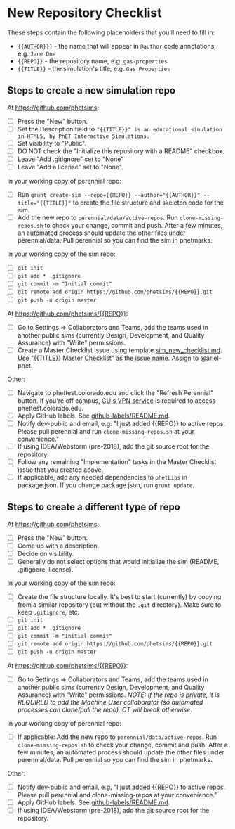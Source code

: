 # New Repository Checklist

These steps contain the following placeholders that you'll need to fill in:

- `{{AUTHOR}}}` - the name that will appear in `@author` code annotations, e.g. `Jane Doe` 
- `{{REPO}}` - the repository name, e.g. `gas-properties`
- `{{TITLE}}` - the simulation's title, e.g. `Gas Properties`

## Steps to create a new simulation repo

At https://github.com/phetsims:
- [ ] Press the "New" button. 
- [ ] Set the Description field to `"{{TITLE}}" is an educational simulation in HTML5, by PhET Interactive Simulations.`  
- [ ] Set visibility to "Public". 
- [ ] DO NOT check the "Initialize this repository with a README" checkbox. 
- [ ] Leave "Add .gitignore" set to "None"
- [ ] Leave "Add a license" set to "None". 

In your working copy of perennial repo:
- [ ] Run `grunt create-sim --repo={{REPO}} --author="{{AUTHOR}}" --title="{{TITLE}}"` to create the file structure and skeleton code for the sim.
- [ ] Add the new repo to `perennial/data/active-repos`. Run `clone-missing-repos.sh` to check your change, commit and push. After a few minutes, an automated process should update the other files under perennial/data. Pull perennial so you can find the sim in phetmarks.

In your working copy of the sim repo: 
- [ ] `git init`
- [ ] `git add * .gitignore`
- [ ] `git commit -m "Initial commit"`
- [ ] `git remote add origin https://github.com/phetsims/{{REPO}}.git`
- [ ] `git push -u origin master`

At https://github.com/phetsims/{{REPO}}:
- [ ] Go to Settings => Collaborators and Teams, add the teams used in another public sims (currently Design, Development, and Quality Assurance) with "Write" permissions.
- [ ] Create a Master Checklist issue using template [sim_new_checklist.md](https://github.com/phetsims/phet-info/blob/master/checklists/sim_new_checklist.md). Use "{{TITLE}} Master Checklist" as the issue name. Assign to @ariel-phet.

Other:
- [ ] Navigate to phettest.colorado.edu and click the "Refresh Perennial" button. If you're off campus, [CU's VPN service](https://oit.colorado.edu/services/network-internet-services/vpn) is required to access phettest.colorado.edu.
- [ ] Apply GitHub labels. See [github-labels/README.md](https://github.com/phetsims/phet-info/blob/master/github-labels/README.md).
- [ ] Notify dev-public and email, e.g. "I just added {{REPO}} to active repos. Please pull perennial and run `clone-missing-repos.sh` at your convenience."
- [ ] If using IDEA/Webstorm (pre-2018), add the git source root for the repository.
- [ ] Follow any remaining "Implementation" tasks in the Master Checklist issue that you created above.
- [ ] If applicable, add any needed dependencies to `phetLibs` in package.json. If you change package.json, run `grunt update`.

## Steps to create a different type of repo

At https://github.com/phetsims:
- [ ] Press the "New" button. 
- [ ] Come up with a description.
- [ ] Decide on visibility.
- [ ] Generally do not select options that would initialize the sim (README, .gitignore, license).

In your working copy of the sim repo:
- [ ] Create the file structure locally. It's best to start (currently) by copying from a similar repository (but without the `.git` directory). Make sure to keep `.gitignore`, etc.
- [ ] `git init`
- [ ] `git add * .gitignore`
- [ ] `git commit -m "Initial commit"`
- [ ] `git remote add origin https://github.com/phetsims/{{REPO}}.git`
- [ ] `git push -u origin master`

At https://github.com/phetsims/{{REPO}}:
- [ ] Go to Settings => Collaborators and Teams, add the teams used in another public sims (currently Design, Development, and Quality Assurance) with "Write" permissions. _NOTE: If the repo is private, it is REQUIRED to add the Machine User collaborator (so automated processes can clone/pull the repo). CT will break otherwise._

In your working copy of perennial repo:
- [ ] If applicable: Add the new repo to `perennial/data/active-repos`. Run `clone-missing-repos.sh` to check your change, commit and push. After a few minutes, an automated process should update the other files under perennial/data. Pull perennial so you can find the sim in phetmarks.

Other:
- [ ] Notify dev-public and email, e.g. "I just added {{REPO}} to active repos. Please pull perennial and clone-missing-repos at your convenience."
- [ ] Apply GitHub labels. See [github-labels/README.md](https://github.com/phetsims/phet-info/blob/master/github-labels/README.md).
- [ ] If using IDEA/Webstorm (pre-2018), add the git source root for the repository.
